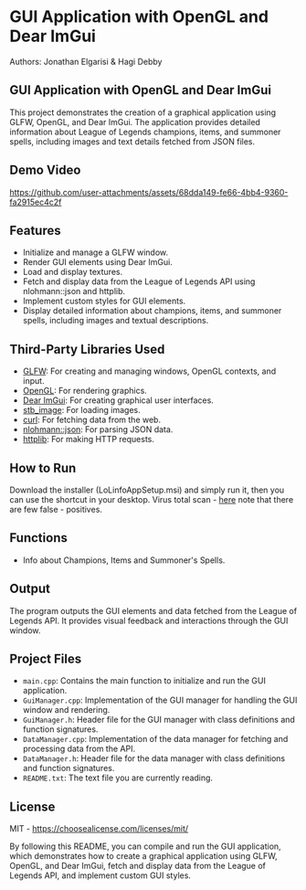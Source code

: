 # GUI Application with OpenGL and Dear ImGui

Authors: Jonathan Elgarisi & Hagi Debby

## GUI Application with OpenGL and Dear ImGui

This project demonstrates the creation of a graphical application using GLFW, OpenGL, and Dear ImGui. The application provides detailed information about League of Legends champions, items, and summoner spells, including images and text details fetched from JSON files.

## Demo Video 

https://github.com/user-attachments/assets/68dda149-fe66-4bb4-9360-fa2915ec4c2f

## Features
- Initialize and manage a GLFW window.
- Render GUI elements using Dear ImGui.
- Load and display textures.
- Fetch and display data from the League of Legends API using nlohmann::json and httplib.
- Implement custom styles for GUI elements.
- Display detailed information about champions, items, and summoner spells, including images and textual descriptions.

## Third-Party Libraries Used
- [GLFW](https://www.glfw.org/): For creating and managing windows, OpenGL contexts, and input.
- [OpenGL](https://www.opengl.org/): For rendering graphics.
- [Dear ImGui](https://github.com/ocornut/imgui): For creating graphical user interfaces.
- [stb_image](https://github.com/nothings/stb/blob/master/stb_image.h): For loading images.
- [curl](https://curl.se/libcurl/): For fetching data from the web.
- [nlohmann::json](https://github.com/nlohmann/json): For parsing JSON data.
- [httplib](https://github.com/yhirose/cpp-httplib): For making HTTP requests.

## How to Run
Download the installer (LoLinfoAppSetup.msi) and simply run it, then you can use the shortcut in your desktop.
Virus total scan - [here](https://www.virustotal.com/gui/file/39330c96deef5aeec3e71441611e442e37accd7fd2e2b8fa0cc8057532cb0693?nocache=1) note that there are few false - positives.


## Functions
- Info about Champions, Items and Summoner's Spells.

## Output

The program outputs the GUI elements and data fetched from the League of Legends API. It provides visual feedback and interactions through the GUI window.

## Project Files
- `main.cpp`: Contains the main function to initialize and run the GUI application.
- `GuiManager.cpp`: Implementation of the GUI manager for handling the GUI window and rendering.
- `GuiManager.h`: Header file for the GUI manager with class definitions and function signatures.
- `DataManager.cpp`: Implementation of the data manager for fetching and processing data from the API.
- `DataManager.h`: Header file for the data manager with class definitions and function signatures.
- `README.txt`: The text file you are currently reading.

## License

MIT - https://choosealicense.com/licenses/mit/

By following this README, you can compile and run the GUI application, which demonstrates how to create a graphical application using GLFW, OpenGL, and Dear ImGui, fetch and display data from the League of Legends API, and implement custom GUI styles.
